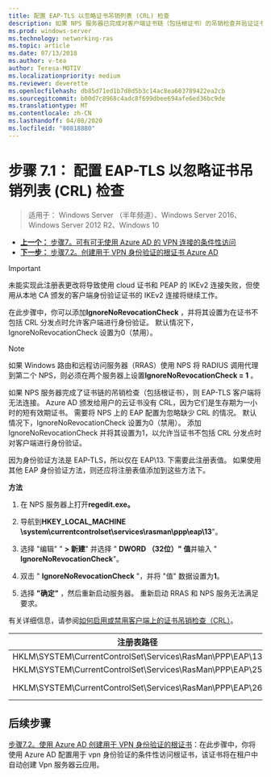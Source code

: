 ```yaml
---
title: 配置 EAP-TLS 以忽略证书吊销列表 (CRL) 检查
description: 如果 NPS 服务器已完成对客户端证书链（包括根证书）的吊销检查并验证证书已被吊销，则 EAP-TLS 客户端将无法连接。
ms.prod: windows-server
ms.technology: networking-ras
ms.topic: article
ms.date: 07/13/2018
ms.author: v-tea
author: Teresa-MOTIV
ms.localizationpriority: medium
ms.reviewer: deverette
ms.openlocfilehash: db85d71ed1b7d8d5b3c14ac8ea603789422ea2cb
ms.sourcegitcommit: b00d7c8968c4adc8f699dbee694afe6ed36bc9de
ms.translationtype: MT
ms.contentlocale: zh-CN
ms.lasthandoff: 04/08/2020
ms.locfileid: "80818880"
---
```

# <a name="step-71-configure-eap-tls-to-ignore-certificate-revocation-list-crl-checking"></a>步骤 7.1： 配置 EAP-TLS 以忽略证书吊销列表 (CRL) 检查

>适用于： Windows Server （半年频道）、Windows Server 2016、Windows Server 2012 R2、Windows 10

- [**上一个：** 步骤7。可有可无使用 Azure AD 的 VPN 连接的条件性访问](ad-ca-vpn-connectivity-windows10.md)
- [**下一步：** 步骤7.2。创建用于 VPN 身份验证的根证书 Azure AD](vpn-create-root-cert-for-vpn-auth-azure-ad.md)

>[!IMPORTANT]
>未能实现此注册表更改将导致使用 cloud 证书和 PEAP 的 IKEv2 连接失败，但使用从本地 CA 颁发的客户端身份验证证书的 IKEv2 连接将继续工作。

在此步骤中，你可以添加**IgnoreNoRevocationCheck** ，并将其设置为在证书不包括 CRL 分发点时允许客户端进行身份验证。 默认情况下，IgnoreNoRevocationCheck 设置为0（禁用）。

>[!NOTE]
>如果 Windows 路由和远程访问服务器（RRAS）使用 NPS 将 RADIUS 调用代理到第二个 NPS，则必须在两个服务器上设置**IgnoreNoRevocationCheck = 1** 。

如果 NPS 服务器完成了证书链的吊销检查（包括根证书），则 EAP-TLS 客户端将无法连接。 Azure AD 颁发给用户的云证书没有 CRL，因为它们是生存期为一小时的短有效期证书。 需要将 NPS 上的 EAP 配置为忽略缺少 CRL 的情况。 默认情况下，IgnoreNoRevocationCheck 设置为0（禁用）。 添加 IgnoreNoRevocationCheck 并将其设置为1，以允许当证书不包括 CRL 分发点时对客户端进行身份验证。 

因为身份验证方法是 EAP-TLS，所以仅在 EAP\13. 下需要此注册表值。 如果使用其他 EAP 身份验证方法，则还应将注册表值添加到这些方法下。 

**方法**

1. 在 NPS 服务器上打开**regedit.exe。**

2. 导航到**HKEY_LOCAL_MACHINE \system\currentcontrolset\services\rasman\ppp\eap\13**"。

3. 选择 "编辑" " **> 新建**" 并选择 " **DWORD （32位）" 值**并输入 " **IgnoreNoRevocationCheck**"。

4. 双击 " **IgnoreNoRevocationCheck** "，并将 "值" 数据设置为**1**。

5. 选择 **"确定"** ，然后重新启动服务器。 重新启动 RRAS 和 NPS 服务无法满足要求。

有关详细信息，请参阅[如何启用或禁用客户端上的证书吊销检查（CRL）](https://technet.microsoft.com/library/bb680540.aspx)。


|注册表路径  |EAP 扩展  |
|---------|---------|
|HKLM\SYSTEM\CurrentControlSet\Services\RasMan\PPP\EAP\13     |EAP-TLS         |
|HKLM\SYSTEM\CurrentControlSet\Services\RasMan\PPP\EAP\25     |PEAP         |
|HKLM\SYSTEM\CurrentControlSet\Services\RasMan\PPP\EAP\26     |MSCHAP v2         |

## <a name="next-steps"></a>后续步骤

[步骤7.2。使用 Azure AD 创建用于 VPN 身份验证的根证书](vpn-create-root-cert-for-vpn-auth-azure-ad.md)：在此步骤中，你将使用 Azure AD 配置用于 vpn 身份验证的条件性访问根证书，该证书将在租户中自动创建 Vpn 服务器云应用。
